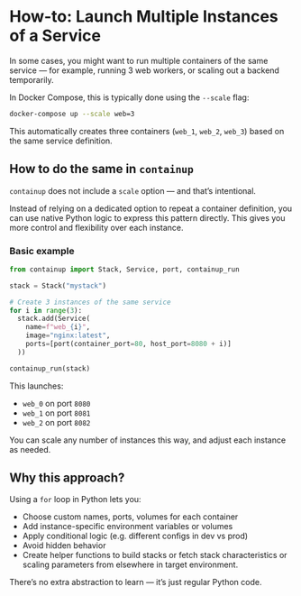 # How-to: Launch Multiple Instances of a Service

In some cases, you might want to run multiple containers of the same service —
for example, running 3 web workers, or scaling out a backend temporarily.

In Docker Compose, this is typically done using the `--scale` flag:

```bash
docker-compose up --scale web=3
```

This automatically creates three containers (`web_1`, `web_2`, `web_3`) based on the same service definition.

## How to do the same in `containup`

`containup` does not include a `scale` option — and that’s intentional.

Instead of relying on a dedicated option to repeat a container definition,
you can use native Python logic to express this pattern directly.
This gives you more control and flexibility over each instance.

### Basic example

```python
from containup import Stack, Service, port, containup_run

stack = Stack("mystack")

# Create 3 instances of the same service
for i in range(3):
  stack.add(Service(
    name=f"web_{i}",
    image="nginx:latest",
    ports=[port(container_port=80, host_port=8080 + i)]
  ))

containup_run(stack)
```

This launches:

- `web_0` on port `8080`
- `web_1` on port `8081`
- `web_2` on port `8082`

You can scale any number of instances this way, and adjust each instance
as needed.

## Why this approach?

Using a `for` loop in Python lets you:

- Choose custom names, ports, volumes for each container
- Add instance-specific environment variables or volumes
- Apply conditional logic (e.g. different configs in dev vs prod)
- Avoid hidden behavior
- Create helper functions to build stacks or fetch stack characteristics
  or scaling parameters from elsewhere in target environment.

There’s no extra abstraction to learn — it’s just regular Python code.
